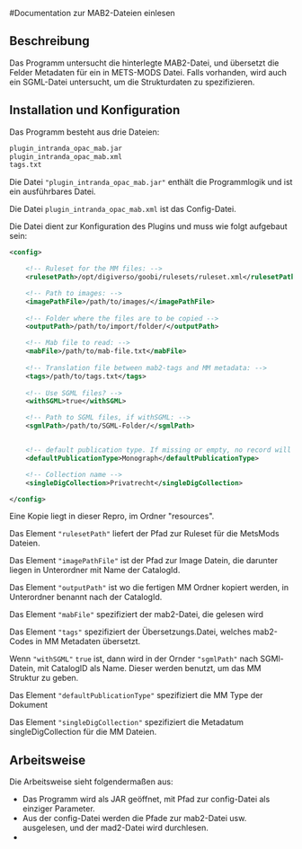 #Documentation zur MAB2-Dateien einlesen

## Beschreibung

Das Programm untersucht die hinterlegte MAB2-Datei, und übersetzt die Felder Metadaten für ein in METS-MODS Datei. Falls vorhanden, wird auch ein SGML-Datei untersucht, um die Strukturdaten zu spezifizieren.


## Installation und Konfiguration

Das Programm besteht aus drie Dateien:

```bash
plugin_intranda_opac_mab.jar
plugin_intranda_opac_mab.xml
tags.txt
```

Die Datei `"plugin_intranda_opac_mab.jar"` enthält die Programmlogik und ist ein ausführbares Datei.

Die Datei ```plugin_intranda_opac_mab.xml``` ist das Config-Datei.


Die Datei dient zur Konfiguration des Plugins und muss wie folgt aufgebaut sein:

```xml
<config>

    <!-- Ruleset for the MM files: -->
    <rulesetPath>/opt/digiverso/goobi/rulesets/ruleset.xml</rulesetPath>

    <!-- Path to images: -->
    <imagePathFile>/path/to/images/</imagePathFile>
    
    <!-- Folder where the files are to be copied -->
    <outputPath>/path/to/import/folder/</outputPath>

    <!-- Mab file to read: -->
    <mabFile>/path/to/mab-file.txt</mabFile>
    
    <!-- Translation file between mab2-tags and MM metadata: -->
    <tags>/path/to/tags.txt</tags>
    
    <!-- Use SGML files? -->
    <withSGML>true</withSGML>

    <!-- Path to SGML files, if withSGML: -->
    <sgmlPath>/path/to/SGML-Folder/</sgmlPath>


    <!-- default publication type. If missing or empty, no record will be created -->
    <defaultPublicationType>Monograph</defaultPublicationType>

    <!-- Collection name -->
    <singleDigCollection>Privatrecht</singleDigCollection>

</config>
```

Eine Kopie liegt in dieser Repro, im Ordner "resources".


Das Element `"rulesetPath"`
liefert der Pfad zur Ruleset für die MetsMods Dateien.

Das Element `"imagePathFile"`
ist der Pfad zur Image Datein, die darunter liegen in Unterordner mit Name der CatalogId. 

Das Element `"outputPath"`
ist wo die fertigen MM Ordner kopiert werden, in Unterordner benannt nach der CatalogId.

Das Element `"mabFile"`
spezifiziert der mab2-Datei, die gelesen wird

Das Element `"tags"`
spezifiziert der Übersetzungs.Datei, welches mab2-Codes in MM Metadaten übersetzt.

Wenn `"withSGML"` `true` ist, dann wird in der Ornder `"sgmlPath"` nach SGMl-Datein, mit CatalogID als Name. Dieser werden benutzt, um das MM Struktur zu geben.

Das Element `"defaultPublicationType"`
spezifiziert die MM Type der Dokument

Das Element `"singleDigCollection"`
spezifiziert die Metadatum singleDigCollection für die MM Dateien.




## Arbeitsweise

Die Arbeitsweise sieht folgendermaßen aus:

* Das Programm wird als JAR geöffnet, mit Pfad zur config-Datei als einziger Parameter.
* Aus der config-Datei werden die Pfade zur mab2-Datei usw. ausgelesen, und der mad2-Datei wird durchlesen.
* 
